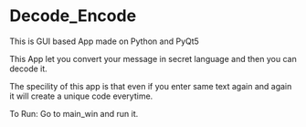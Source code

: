 # Decode_Encode
This is GUI based App made on Python and PyQt5

This App let you convert your message in secret language and then you can decode it.

The specility of this app is that even if you enter same text again and again it will create a unique code everytime.

To Run:
Go to main_win and run it.
